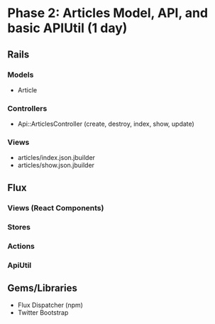 # Phase 2: Articles Model, API, and basic APIUtil (1 day)

## Rails
### Models
* Article

### Controllers
* Api::ArticlesController (create, destroy, index, show, update)

### Views
* articles/index.json.jbuilder
* articles/show.json.jbuilder

## Flux
### Views (React Components)

### Stores

### Actions

### ApiUtil

## Gems/Libraries
* Flux Dispatcher (npm)
* Twitter Bootstrap
